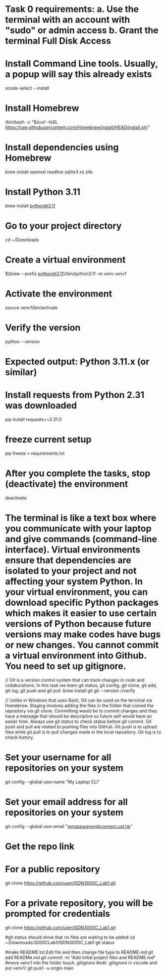 # Task 0 requirements:  a. Use the terminal with an account with "sudo" or admin access b. Grant the terminal Full Disk Access 
# Install Command Line tools. Usually, a popup will say this already exists
xcode-select --install
# Install Homebrew
/bin/bash -c "$(curl -fsSL https://raw.githubusercontent.com/Homebrew/install/HEAD/install.sh)"
# Install dependencies using Homebrew
brew install openssl readline sqlite3 xz zlib
# Install Python 3.11
brew install python@3.11
# Go to your project directory
cd ~/Downloads
# Create a virtual environment
$(brew --prefix python@3.11)/bin/python3.11 -m venv venv1
# Activate the environment
source venv1/bin/activate
# Verify the version
python --version
# Expected output: Python 3.11.x (or similar)

# Install requests from Python 2.31 was downloaded
pip install requests==2.31.0 
# freeze current setup
pip freeze > requirements.txt 
# After you complete the tasks, stop (deactivate) the environment
deactivate

# The terminal is like a text box where you communicate with your laptop and give commands (command-line interface). Virtual environments ensure that dependencies are isolated to your project and not affecting your system Python. In your virtual environment, you can download specific Python packages which makes it easier to use certain versions of Python because future versions may make codes have bugs or new changes. You cannot commit a virtual environment into Github. You need to set up gitignore. 



// Git is a version control system that can track changes in code and collaborations. In this task we learn git status, git config, git clone, git add, git log, git push and git pull. 
brew install git 
git --version //verify


// Unlike in Windows that uses Bash, Git can be used on the terminal via Homebrew. Staging involves adding the files in the folder that cloned the repository via git clone. Committing would be to commit changes and they have a message that should be descriptive so future self would have an easier time. Always use git status to check status before git commit. Git push and pull are related to pushing files into GitHub. Git push is to upload files while git pull is to pull changes made in the local repository. Git log is to check history.

# Set your username for all repositories on your system
git config --global user.name "My Laptop CLI"

# Set your email address for all repositories on your system
git config --global user.email "mmataragnon@connect.ust.hk"

# Get the repo link
# For a public repository
git clone https://github.com/user/ISDN3000C_Lab1.git

# For a private repository, you will be prompted for credentials
git clone https://github.com/user/ISDN3000C_Lab1.git

#git status should show that no files are waiting to be added
cd ~/Downloads/3000CLab1/ISDN3000C_Lab1
git status

#make README.txt.Edit file and then change file type to README.md
git add READMe.md
git commit -m "Add initial project files and README.md"
#move venv1 into the folder
touch .gitignore
#edit .gitignore in vscode and put venv1/
git push -u origin main

